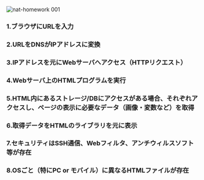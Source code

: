 
![nat-homework 001](https://user-images.githubusercontent.com/104837817/167085642-f7de8e7e-8451-4f1f-b4e1-4b418f4464cc.jpeg)
### 1.ブラウザにURLを入力
### 2.URLをDNSがIPアドレスに変換
### 3.IPアドレスを元にWebサーバへアクセス（HTTPリクエスト）
### 4.Webサーバ上のHTMLプログラムを実行
### 5.HTML内にあるストレージ/DBにアクセスがある場合、それぞれアクセスし、ページの表示に必要なデータ（画像・変数など）を取得
### 6.取得データをHTMLのライブラリを元に表示
### 7.セキュリティはSSH通信、Webフィルタ、アンチウィルスソフト等が存在
### 8.OSごと（特にPC or モバイル）に異なるHTMLファイルが存在
